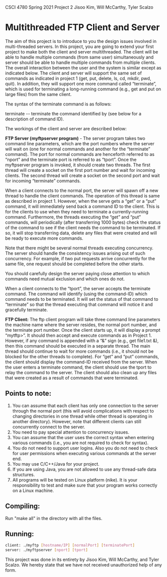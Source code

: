 CSCI 4780 Spring 2021 Project 2
Jisoo Kim, Will McCarthy, Tyler Scalzo


# Multithreaded FTP Client and Server

The aim of this project is to introduce to you the design issues involved in multi-threaded
servers. In this project, you are going to extend your first project to make both the client and
server multithreaded. The client will be able to handle multiple commands (from same user)
simultaneously and server should be able to handle multiple commands from multiple clients.
The overall interaction between the user and the system is similar except as indicated below.
The client and server will support the same set of commands as indicated in project 1 (get, put,
delete, ls, cd, mkdir, pwd, quit). In addition, they will support one more command called
“terminate”, which is used for terminating a long-running command (e.g., get and put on large
files) from the same client.

The syntax of the terminate command is as follows:

terminate <command-ID> -- terminate the command identified by
<command-ID> (see below for a description of command ID).

The workings of the client and server are described below:

**FTP Server (myftpserver program)** - The server program takes two command line parameters,
which are the port numbers where the server will wait on (one for normal commands and
another for the “terminate” command). The port for normal commands are henceforth
referred to as “nport” and the terminate port is referred to as “tport”. Once the myftpserver
program is invoked, it should create two threads. The first thread will create a socket on the
first port number and wait for incoming clients. The second thread will create a socket on the
second port and wait for incoming “terminate” commands.

When a client connects to the normal port, the server will spawn off a new thread to handle the
client commands. The operation of this thread is same as described in project 1. However,
when the serve gets a “get” or a “put” command, it will immediately send back a command ID
to the client. This is for the clients to use when they need to terminate a currently-running
command. Furthermore, the threads executing the “get” and “put” commands, will periodically
(after transferring 1000 bytes) check the status of the command to see if the client needs the
command to be terminated. If so, it will stop transferring data, delete any files that were
created and will be ready to execute more commands.

Note that there might be several normal threads executing concurrency. The server should
handle the consistency issues arising out of such concurrency. For example, if two put requests
arrive concurrently for the same file, one request should be completed before the other starts.


You should carefully design the server paying close attention to which commands need mutual
exclusion and which ones do not.

When a client connects to the “tport”, the server accepts the terminate command. The
command will identify (using the command-ID) which command needs to be terminated. It will
set the status of that command to “terminate” so that the thread executing that command will
notice it and gracefully terminate.

**FTP Client:** The ftp client program will take three command line parameters the machine name
where the server resides, the normal port number, and the terminate port number. Once the
client starts up, it will display a prompt “mytftp>”. It should then accept and execute commands
as in Project 1. However, if any command is appended with a “&” sign (e.g., get file1.txt &),
then this command should be executed in a separate thread. The main thread should continue
to wait for more commands (i.e., it should not be blocked for the other threads to complete).
For “get” and “put” commands, the client should display the command-ID received from the
server. When the user enters a terminate command, the client should use the tport to relay the
command to the server. The client should also clean up any files that were created as a result of
commands that were terminated.

## Points to note:

1. You can assume that each client has only one connection to the server through the
    normal port (this will avoid complications with respect to changing directories in one
    thread while other thread is operating in another directory). However, note that
    different clients can still concurrently connect to the server.
2. You need to pay special attention to concurrency issues.
3. You can assume that the user uses the correct syntax when entering various commands
    (i.e., you are not required to check for syntax).
4. You do not need to support user logins. Also you do not need to check for user
    permissions when executing various commands at the server end.
5. You may use C/C++/Java for your project.
6. If you are using Java, you are not allowed to use any thread-safe data structures.
7. All programs will be tested on Linux platform (nike). It is your responsibility to test and
    make sure that your program works correctly on a Linux machine.


## Compiling:

Run "make all" in the directory with all the files. 

 ## Running:
  ```bash
client: ./myftp [hostname/IP] [normalPort] [terminatePort]
server: ./myftpserver [nport] [tport]
```




This project was done in its entirety by Jisoo Kim, Will McCarthy, 
and Tyler Scalzo. We hereby state that we have not received
unauthorized help of any form.

